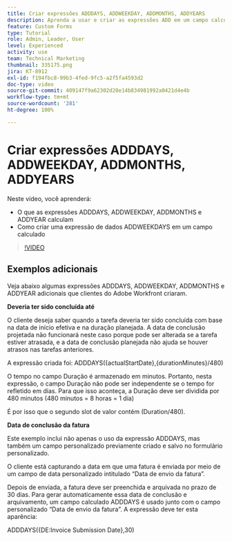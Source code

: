 ```yaml
---
title: Criar expressões ADDDAYS, ADDWEEKDAY, ADDMONTHS, ADDYEARS
description: Aprenda a usar e criar as expressões ADD em um campo calculado no Adobe  [!DNL Workfront].
feature: Custom Forms
type: Tutorial
role: Admin, Leader, User
level: Experienced
activity: use
team: Technical Marketing
thumbnail: 335175.png
jira: KT-8912
exl-id: f194fbc8-99b3-4fed-9fc5-a2f5fa4593d2
doc-type: video
source-git-commit: 409147f9a62302d28e14b834981992a0421d4e4b
workflow-type: tm+mt
source-wordcount: '281'
ht-degree: 100%

---
```


# Criar expressões ADDDAYS, ADDWEEKDAY, ADDMONTHS, ADDYEARS

Neste vídeo, você aprenderá:

* O que as expressões ADDDAYS, ADDWEEKDAY, ADDMONTHS e ADDYEAR calculam
* Como criar uma expressão de dados ADDWEEKDAYS em um campo calculado

>[!VIDEO](https://video.tv.adobe.com/v/335175/?quality=12&learn=on)

## Exemplos adicionais

Veja abaixo algumas expressões ADDDAYS, ADDWEEKDAY, ADDMONTHS e ADDYEAR adicionais que clientes do Adobe Workfront criaram.

**Deveria ter sido concluída até**

O cliente deseja saber quando a tarefa deveria ter sido concluída com base na data de início efetiva e na duração planejada. A data de conclusão projetada não funcionará neste caso porque pode ser alterada se a tarefa estiver atrasada, e a data de conclusão planejada não ajuda se houver atrasos nas tarefas anteriores.

A expressão criada foi: ADDDAYS({actualStartDate},{durationMinutes}/480)

O tempo no campo Duração é armazenado em minutos. Portanto, nesta expressão, o campo Duração não pode ser independente se o tempo for refletido em dias. Para que isso aconteça, a Duração deve ser dividida por 480 minutos (480 minutos = 8 horas = 1 dia)

É por isso que o segundo slot de valor contém (Duration/480).


**Data de conclusão da fatura**

Este exemplo inclui não apenas o uso da expressão ADDDAYS, mas também um campo personalizado previamente criado e salvo no formulário personalizado.

O cliente está capturando a data em que uma fatura é enviada por meio de um campo de data personalizado intitulado “Data de envio da fatura”.

Depois de enviada, a fatura deve ser preenchida e arquivada no prazo de 30 dias. Para gerar automaticamente essa data de conclusão e arquivamento, um campo calculado ADDDAYS é usado junto com o campo personalizado “Data de envio da fatura”. A expressão deve ter esta aparência:

ADDDAYS({DE:Invoice Submission Date},30)
